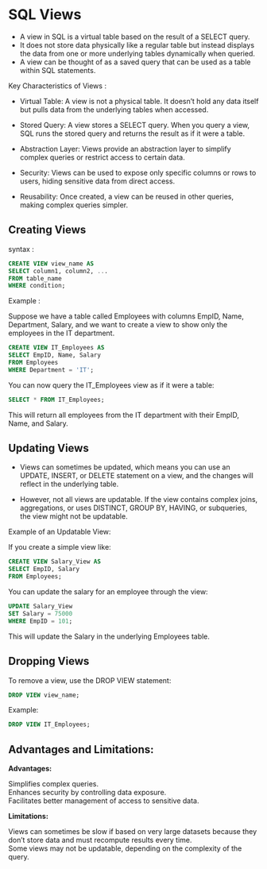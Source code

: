 # SQL Views

- A view in SQL is a virtual table based on the result of a SELECT query. 
- It does not store data physically like a regular table but instead displays the data from one or more underlying tables dynamically when queried. 
- A view can be thought of as a saved query that can be used as a table within SQL statements.

Key Characteristics of Views :

- Virtual Table: A view is not a physical table. It doesn’t hold any data itself but pulls data from the underlying tables when accessed.

- Stored Query: A view stores a SELECT query. When you query a view, SQL runs the stored query and returns the result as if it were a table.

- Abstraction Layer: Views provide an abstraction layer to simplify complex queries or restrict access to certain data.

- Security: Views can be used to expose only specific columns or rows to users, hiding sensitive data from direct access.

- Reusability: Once created, a view can be reused in other queries, making complex queries simpler.

## Creating Views 

syntax :
```sql
CREATE VIEW view_name AS
SELECT column1, column2, ...
FROM table_name
WHERE condition;
```

Example :

Suppose we have a table called Employees with columns EmpID, Name, Department, Salary, and we want to create a view to show only the employees in the IT department.

```sql
CREATE VIEW IT_Employees AS
SELECT EmpID, Name, Salary
FROM Employees
WHERE Department = 'IT';
```

You can now query the IT_Employees view as if it were a table:

```sql
SELECT * FROM IT_Employees;
```

This will return all employees from the IT department with their EmpID, Name, and Salary.

## Updating Views 

- Views can sometimes be updated, which means you can use an UPDATE, INSERT, or DELETE statement on a view, and the changes will reflect in the underlying table.

- However, not all views are updatable. If the view contains complex joins, aggregations, or uses DISTINCT, GROUP BY, HAVING, or subqueries, the view might not be updatable.

Example of an Updatable View:

If you create a simple view like:
```sql
CREATE VIEW Salary_View AS
SELECT EmpID, Salary
FROM Employees;
```

You can update the salary for an employee through the view:

```sql
UPDATE Salary_View
SET Salary = 75000
WHERE EmpID = 101;
```

This will update the Salary in the underlying Employees table.

## Dropping Views

To remove a view, use the DROP VIEW statement:

```sql
DROP VIEW view_name;
```

Example:

```sql
DROP VIEW IT_Employees;
```

## Advantages and Limitations:

**Advantages:**<br>

Simplifies complex queries.<br>
Enhances security by controlling data exposure.<br>
Facilitates better management of access to sensitive data.<br>


**Limitations:**<br>

Views can sometimes be slow if based on very large datasets because they don’t store data and must recompute results every time.<br>
Some views may not be updatable, depending on the complexity of the query.